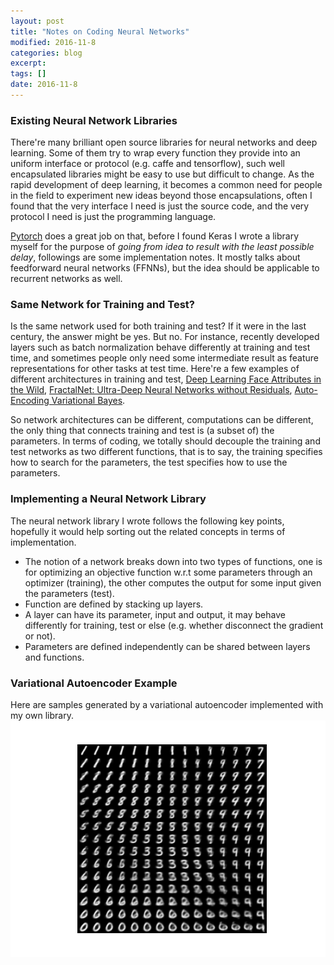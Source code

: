 ```yaml
---
layout: post
title: "Notes on Coding Neural Networks"
modified: 2016-11-8
categories: blog
excerpt:
tags: []
date: 2016-11-8
---
```


### Existing Neural Network Libraries
There're many brilliant open source libraries for neural networks and deep learning. Some of them try to wrap every function they provide into an uniform interface or protocol (e.g. caffe and tensorflow), such well encapsulated libraries might be easy to use but difficult to change. As the rapid development of deep learning, it becomes a common need for people in the field to experiment new ideas beyond those encapsulations, often I found that the very interface I need is just the source code, and the very protocol I need is just the programming language.

[Pytorch](http://pytorch.org/) does a great job on that, before I found Keras I wrote a library myself for the purpose of *going from idea to result with the least possible delay*, followings are some implementation notes. It mostly talks about feedforward neural networks (FFNNs), but the idea should be applicable to recurrent networks as well.

### Same Network for Training and Test?
Is the same network used for both training and test? If it were in the last century, the answer might be yes. But no. 
For instance, recently developed layers such as batch normalization behave differently at training and test time, and sometimes people only need some intermediate result as feature representations for other tasks at test time. 
Here're a few examples of different architectures in training and test, [Deep Learning Face Attributes in the Wild](http://www.cv-foundation.org/openaccess/content_iccv_2015/papers/Liu_Deep_Learning_Face_ICCV_2015_paper.pdf), [FractalNet: Ultra-Deep Neural Networks without Residuals](https://arxiv.org/abs/1605.07648), [Auto-Encoding Variational Bayes](https://arxiv.org/abs/1312.6114).

So network architectures can be different, computations can be different,
the only thing that connects training and test is (a subset of) the parameters. 
In terms of coding, we totally should decouple the training and test networks as two different functions,
that is to say, the training specifies how to search for the parameters, the test specifies how to use the parameters.

### Implementing a Neural Network Library
The neural network library I wrote follows the following key points, hopefully it would help sorting out the related concepts in terms of implementation.  

- The notion of a network breaks down into two types of functions, one is for optimizing an objective function w.r.t some parameters through an optimizer (training), the other computes the output for some input given the parameters (test).
- Function are defined by stacking up layers.
- A layer can have its parameter, input and output, it may behave differently for training, test or else (e.g. whether disconnect the gradient or not). 
- Parameters are defined independently can be shared between layers and functions.

### Variational Autoencoder Example
Here are samples generated by a variational autoencoder implemented with my own library.
![mnist](https://raw.githubusercontent.com/dontloo/dontloo.github.io/master/images/vae.png) 
